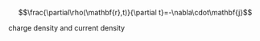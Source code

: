 
$$\frac{\partial\rho(\mathbf{r},t)}{\partial t}=-\nabla\cdot\mathbf{j}$$

charge density and current density